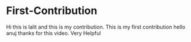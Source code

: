# First-Contribution
Hi this is lalit and this is my contribution.
This is my first contribution
hello anuj thanks for this video. Very Helpful
